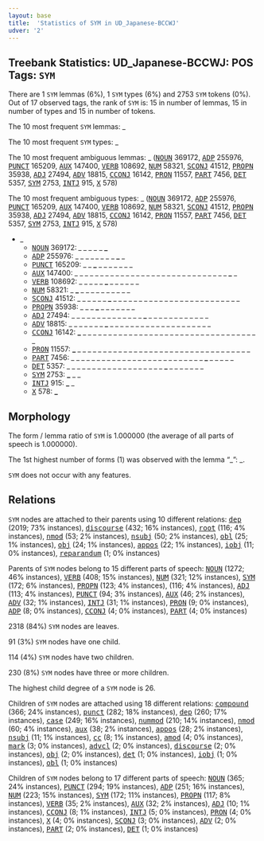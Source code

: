 ```yaml
---
layout: base
title:  'Statistics of SYM in UD_Japanese-BCCWJ'
udver: '2'
---
```


## Treebank Statistics: UD_Japanese-BCCWJ: POS Tags: `SYM`

There are 1 `SYM` lemmas (6%), 1 `SYM` types (6%) and 2753 `SYM` tokens (0%).
Out of 17 observed tags, the rank of `SYM` is: 15 in number of lemmas, 15 in number of types and 15 in number of tokens.

The 10 most frequent `SYM` lemmas: _

The 10 most frequent `SYM` types:  _

The 10 most frequent ambiguous lemmas: _ (<tt><a href="ja_bccwj-pos-NOUN.html">NOUN</a></tt> 369172, <tt><a href="ja_bccwj-pos-ADP.html">ADP</a></tt> 255976, <tt><a href="ja_bccwj-pos-PUNCT.html">PUNCT</a></tt> 165209, <tt><a href="ja_bccwj-pos-AUX.html">AUX</a></tt> 147400, <tt><a href="ja_bccwj-pos-VERB.html">VERB</a></tt> 108692, <tt><a href="ja_bccwj-pos-NUM.html">NUM</a></tt> 58321, <tt><a href="ja_bccwj-pos-SCONJ.html">SCONJ</a></tt> 41512, <tt><a href="ja_bccwj-pos-PROPN.html">PROPN</a></tt> 35938, <tt><a href="ja_bccwj-pos-ADJ.html">ADJ</a></tt> 27494, <tt><a href="ja_bccwj-pos-ADV.html">ADV</a></tt> 18815, <tt><a href="ja_bccwj-pos-CCONJ.html">CCONJ</a></tt> 16142, <tt><a href="ja_bccwj-pos-PRON.html">PRON</a></tt> 11557, <tt><a href="ja_bccwj-pos-PART.html">PART</a></tt> 7456, <tt><a href="ja_bccwj-pos-DET.html">DET</a></tt> 5357, <tt><a href="ja_bccwj-pos-SYM.html">SYM</a></tt> 2753, <tt><a href="ja_bccwj-pos-INTJ.html">INTJ</a></tt> 915, <tt><a href="ja_bccwj-pos-X.html">X</a></tt> 578)

The 10 most frequent ambiguous types:  _ (<tt><a href="ja_bccwj-pos-NOUN.html">NOUN</a></tt> 369172, <tt><a href="ja_bccwj-pos-ADP.html">ADP</a></tt> 255976, <tt><a href="ja_bccwj-pos-PUNCT.html">PUNCT</a></tt> 165209, <tt><a href="ja_bccwj-pos-AUX.html">AUX</a></tt> 147400, <tt><a href="ja_bccwj-pos-VERB.html">VERB</a></tt> 108692, <tt><a href="ja_bccwj-pos-NUM.html">NUM</a></tt> 58321, <tt><a href="ja_bccwj-pos-SCONJ.html">SCONJ</a></tt> 41512, <tt><a href="ja_bccwj-pos-PROPN.html">PROPN</a></tt> 35938, <tt><a href="ja_bccwj-pos-ADJ.html">ADJ</a></tt> 27494, <tt><a href="ja_bccwj-pos-ADV.html">ADV</a></tt> 18815, <tt><a href="ja_bccwj-pos-CCONJ.html">CCONJ</a></tt> 16142, <tt><a href="ja_bccwj-pos-PRON.html">PRON</a></tt> 11557, <tt><a href="ja_bccwj-pos-PART.html">PART</a></tt> 7456, <tt><a href="ja_bccwj-pos-DET.html">DET</a></tt> 5357, <tt><a href="ja_bccwj-pos-SYM.html">SYM</a></tt> 2753, <tt><a href="ja_bccwj-pos-INTJ.html">INTJ</a></tt> 915, <tt><a href="ja_bccwj-pos-X.html">X</a></tt> 578)


* _
  * <tt><a href="ja_bccwj-pos-NOUN.html">NOUN</a></tt> 369172: <b>_</b> _ <b>_</b> <b>_</b> _ _ <b>_</b> <b>_</b> _ <b>_</b> _ <b>_</b>
  * <tt><a href="ja_bccwj-pos-ADP.html">ADP</a></tt> 255976: _ _ _ _ <b>_</b> _ _ _ <b>_</b> _ <b>_</b> _
  * <tt><a href="ja_bccwj-pos-PUNCT.html">PUNCT</a></tt> 165209: _ _ <b>_</b> _ _ _ _ _ _ _
  * <tt><a href="ja_bccwj-pos-AUX.html">AUX</a></tt> 147400: _ _ _ _ _ _ _ _ _ _ _ _ _ _ _ _ _ _ _ _ _ _ _ _ _ _ _ _ _ _ <b>_</b> _
  * <tt><a href="ja_bccwj-pos-VERB.html">VERB</a></tt> 108692: _ _ _ _ _ <b>_</b> _ _ _ _ _ _
  * <tt><a href="ja_bccwj-pos-NUM.html">NUM</a></tt> 58321: _ <b>_</b> _ _ _ _ _ _ _ _ _ _
  * <tt><a href="ja_bccwj-pos-SCONJ.html">SCONJ</a></tt> 41512: _ _ _ _ _ _ <b>_</b> _ _ _ _ _ _ _ _ _ _ _ _ _ _ _ _ _ _ _ _ _ _ _ _ _
  * <tt><a href="ja_bccwj-pos-PROPN.html">PROPN</a></tt> 35938: _ _ _ <b>_</b> _ _ _ _ _ _ _
  * <tt><a href="ja_bccwj-pos-ADJ.html">ADJ</a></tt> 27494: _ _ _ _ _ _ _ _ _ _ _ _ _ _ <b>_</b> _ _ _ _ _ _ _ _ _ _ _ _
  * <tt><a href="ja_bccwj-pos-ADV.html">ADV</a></tt> 18815: _ _ _ _ _ _ _ <b>_</b> _ _ _ _ _ _ _ _ _ _ _ _ _ _ _ _ _ _ _ _
  * <tt><a href="ja_bccwj-pos-CCONJ.html">CCONJ</a></tt> 16142: <b>_</b> _ _ _ _ _ _ _ _ _ _ _ _ _ _ _ _ _ _ _ _ _ _ _ _ _ _ _ _ _ _ _ _ _ _ _
  * <tt><a href="ja_bccwj-pos-PRON.html">PRON</a></tt> 11557: <b>_</b> _ _ _ _ _ _ _ _ _ _ _ _ _ _ _ _ _ _ _ _ _ _ _ _ _ _ _ _ _ _ _ _ _ _
  * <tt><a href="ja_bccwj-pos-PART.html">PART</a></tt> 7456: _ _ _ _ _ _ _ _ _ _ _ _ _ _ _ _ _ _ _ _ _ _ _ _ _ _ <b>_</b> _ _ _ _ _
  * <tt><a href="ja_bccwj-pos-DET.html">DET</a></tt> 5357: _ _ _ _ _ _ _ _ _ _ _ _ _ _ _ _ _ _ _ <b>_</b> _ _ _ _ _ _ _
  * <tt><a href="ja_bccwj-pos-SYM.html">SYM</a></tt> 2753: <b>_</b> _ _
  * <tt><a href="ja_bccwj-pos-INTJ.html">INTJ</a></tt> 915: <b>_</b> _
  * <tt><a href="ja_bccwj-pos-X.html">X</a></tt> 578: <b>_</b>

## Morphology

The form / lemma ratio of `SYM` is 1.000000 (the average of all parts of speech is 1.000000).

The 1st highest number of forms (1) was observed with the lemma “_”: _.

`SYM` does not occur with any features.


## Relations

`SYM` nodes are attached to their parents using 10 different relations: <tt><a href="ja_bccwj-dep-dep.html">dep</a></tt> (2019; 73% instances), <tt><a href="ja_bccwj-dep-discourse.html">discourse</a></tt> (432; 16% instances), <tt><a href="ja_bccwj-dep-root.html">root</a></tt> (116; 4% instances), <tt><a href="ja_bccwj-dep-nmod.html">nmod</a></tt> (53; 2% instances), <tt><a href="ja_bccwj-dep-nsubj.html">nsubj</a></tt> (50; 2% instances), <tt><a href="ja_bccwj-dep-obl.html">obl</a></tt> (25; 1% instances), <tt><a href="ja_bccwj-dep-obj.html">obj</a></tt> (24; 1% instances), <tt><a href="ja_bccwj-dep-appos.html">appos</a></tt> (22; 1% instances), <tt><a href="ja_bccwj-dep-iobj.html">iobj</a></tt> (11; 0% instances), <tt><a href="ja_bccwj-dep-reparandum.html">reparandum</a></tt> (1; 0% instances)

Parents of `SYM` nodes belong to 15 different parts of speech: <tt><a href="ja_bccwj-pos-NOUN.html">NOUN</a></tt> (1272; 46% instances), <tt><a href="ja_bccwj-pos-VERB.html">VERB</a></tt> (408; 15% instances), <tt><a href="ja_bccwj-pos-NUM.html">NUM</a></tt> (321; 12% instances), <tt><a href="ja_bccwj-pos-SYM.html">SYM</a></tt> (172; 6% instances), <tt><a href="ja_bccwj-pos-PROPN.html">PROPN</a></tt> (123; 4% instances),  (116; 4% instances), <tt><a href="ja_bccwj-pos-ADJ.html">ADJ</a></tt> (113; 4% instances), <tt><a href="ja_bccwj-pos-PUNCT.html">PUNCT</a></tt> (94; 3% instances), <tt><a href="ja_bccwj-pos-AUX.html">AUX</a></tt> (46; 2% instances), <tt><a href="ja_bccwj-pos-ADV.html">ADV</a></tt> (32; 1% instances), <tt><a href="ja_bccwj-pos-INTJ.html">INTJ</a></tt> (31; 1% instances), <tt><a href="ja_bccwj-pos-PRON.html">PRON</a></tt> (9; 0% instances), <tt><a href="ja_bccwj-pos-ADP.html">ADP</a></tt> (8; 0% instances), <tt><a href="ja_bccwj-pos-CCONJ.html">CCONJ</a></tt> (4; 0% instances), <tt><a href="ja_bccwj-pos-PART.html">PART</a></tt> (4; 0% instances)

2318 (84%) `SYM` nodes are leaves.

91 (3%) `SYM` nodes have one child.

114 (4%) `SYM` nodes have two children.

230 (8%) `SYM` nodes have three or more children.

The highest child degree of a `SYM` node is 26.

Children of `SYM` nodes are attached using 18 different relations: <tt><a href="ja_bccwj-dep-compound.html">compound</a></tt> (366; 24% instances), <tt><a href="ja_bccwj-dep-punct.html">punct</a></tt> (282; 18% instances), <tt><a href="ja_bccwj-dep-dep.html">dep</a></tt> (260; 17% instances), <tt><a href="ja_bccwj-dep-case.html">case</a></tt> (249; 16% instances), <tt><a href="ja_bccwj-dep-nummod.html">nummod</a></tt> (210; 14% instances), <tt><a href="ja_bccwj-dep-nmod.html">nmod</a></tt> (60; 4% instances), <tt><a href="ja_bccwj-dep-aux.html">aux</a></tt> (38; 2% instances), <tt><a href="ja_bccwj-dep-appos.html">appos</a></tt> (28; 2% instances), <tt><a href="ja_bccwj-dep-nsubj.html">nsubj</a></tt> (11; 1% instances), <tt><a href="ja_bccwj-dep-cc.html">cc</a></tt> (8; 1% instances), <tt><a href="ja_bccwj-dep-amod.html">amod</a></tt> (4; 0% instances), <tt><a href="ja_bccwj-dep-mark.html">mark</a></tt> (3; 0% instances), <tt><a href="ja_bccwj-dep-advcl.html">advcl</a></tt> (2; 0% instances), <tt><a href="ja_bccwj-dep-discourse.html">discourse</a></tt> (2; 0% instances), <tt><a href="ja_bccwj-dep-obj.html">obj</a></tt> (2; 0% instances), <tt><a href="ja_bccwj-dep-det.html">det</a></tt> (1; 0% instances), <tt><a href="ja_bccwj-dep-iobj.html">iobj</a></tt> (1; 0% instances), <tt><a href="ja_bccwj-dep-obl.html">obl</a></tt> (1; 0% instances)

Children of `SYM` nodes belong to 17 different parts of speech: <tt><a href="ja_bccwj-pos-NOUN.html">NOUN</a></tt> (365; 24% instances), <tt><a href="ja_bccwj-pos-PUNCT.html">PUNCT</a></tt> (294; 19% instances), <tt><a href="ja_bccwj-pos-ADP.html">ADP</a></tt> (251; 16% instances), <tt><a href="ja_bccwj-pos-NUM.html">NUM</a></tt> (223; 15% instances), <tt><a href="ja_bccwj-pos-SYM.html">SYM</a></tt> (172; 11% instances), <tt><a href="ja_bccwj-pos-PROPN.html">PROPN</a></tt> (117; 8% instances), <tt><a href="ja_bccwj-pos-VERB.html">VERB</a></tt> (35; 2% instances), <tt><a href="ja_bccwj-pos-AUX.html">AUX</a></tt> (32; 2% instances), <tt><a href="ja_bccwj-pos-ADJ.html">ADJ</a></tt> (10; 1% instances), <tt><a href="ja_bccwj-pos-CCONJ.html">CCONJ</a></tt> (8; 1% instances), <tt><a href="ja_bccwj-pos-INTJ.html">INTJ</a></tt> (5; 0% instances), <tt><a href="ja_bccwj-pos-PRON.html">PRON</a></tt> (4; 0% instances), <tt><a href="ja_bccwj-pos-X.html">X</a></tt> (4; 0% instances), <tt><a href="ja_bccwj-pos-SCONJ.html">SCONJ</a></tt> (3; 0% instances), <tt><a href="ja_bccwj-pos-ADV.html">ADV</a></tt> (2; 0% instances), <tt><a href="ja_bccwj-pos-PART.html">PART</a></tt> (2; 0% instances), <tt><a href="ja_bccwj-pos-DET.html">DET</a></tt> (1; 0% instances)

